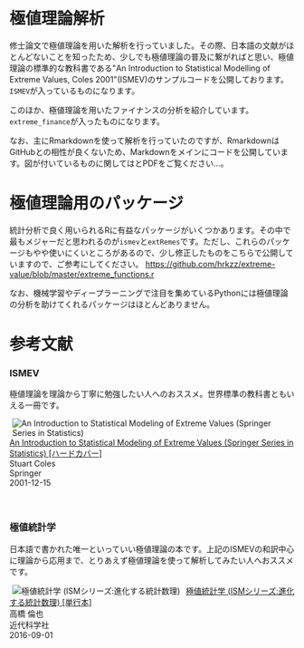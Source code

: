 # 極値理論解析
修士論文で極値理論を用いた解析を行っていました。その際、日本語の文献がほとんどないことを知ったため、少しでも極値理論の普及に繋がればと思い、極値理論の標準的な教科書である"An Introduction to Statistical Modelling of Extreme Values, Coles 2001"(ISMEV)のサンプルコードを公開しております。`ISMEV`が入っているものになります。

このほか、極値理論を用いたファイナンスの分析を紹介しています。`extreme_finance`が入ったものになります。

なお、主にRmarkdownを使って解析を行っていたのですが、RmarkdownはGitHubとの相性が良くないため、Markdownをメインにコードを公開しています。図が付いているものに関してはとPDFをご覧ください…。

# 極値理論用のパッケージ
統計分析で良く用いられるRに有益なパッケージがいくつかあります。その中で最もメジャーだと思われるのが`ismev`と`extRemes`です。ただし、これらのパッケージもやや使いにくいところがあるので、少し修正したものをこちらで公開していますので、ご参考にしてください。
https://github.com/hrkzz/extreme-value/blob/master/extreme_functions.r

なお、機械学習やディープラーニングで注目を集めているPythonには極値理論の分析を助けてくれるパッケージはほとんどありません。

# 参考文献
### ISMEV
極値理論を理論から丁寧に勉強したい人へのおススメ。世界標準の教科書ともいえる一冊です。
<div  class="amazon Default"><div  align="left" class="pictBox"><a  target="_blank" href="https://www.amazon.co.jp/Introduction-Statistical-Modeling-Springer-Statistics/dp/1852334592?SubscriptionId=AKIAIM37F4M6SCT5W23Q&amp;tag=lvdrfree-22&amp;linkCode=xm2&amp;camp=2025&amp;creative=165953&amp;creativeASIN=1852334592"><img  class="pict" style="margin-right:10px" align="left" hspace="5" border="0" alt="An Introduction to Statistical Modeling of Extreme Values (Springer Series in Statistics)" src="https://images-fe.ssl-images-amazon.com/images/I/41R%2BHU7X%2B4L._SL160_.jpg"></a></div><div  class="itemTitle"><a  target="_blank" href="https://www.amazon.co.jp/Introduction-Statistical-Modeling-Springer-Statistics/dp/1852334592?SubscriptionId=AKIAIM37F4M6SCT5W23Q&amp;amp;tag=lvdrfree-22&amp;amp;linkCode=xm2&amp;amp;camp=2025&amp;amp;creative=165953&amp;amp;creativeASIN=1852334592">An Introduction to Statistical Modeling of Extreme Values (Springer Series in Statistics) [ハードカバー]</a></div><div  class="itemSubTxt">Stuart Coles</div><div  class="itemSubTxt">Springer</div><div  class="itemSubTxt">2001-12-15</div></div><br  style="clear:left" clear="left"><br />

### 極値統計学
日本語で書かれた唯一といっていい極値理論の本です。上記のISMEVの和訳中心に理論から応用まで、とりあえず極値理論を使って解析してみたい人へおススメです。
<div  class="amazon Default"><div  align="left" class="pictBox"><a  target="_blank" href="https://www.amazon.co.jp/%E6%A5%B5%E5%80%A4%E7%B5%B1%E8%A8%88%E5%AD%A6-ISM%E3%82%B7%E3%83%AA%E3%83%BC%E3%82%BA-%E9%80%B2%E5%8C%96%E3%81%99%E3%82%8B%E7%B5%B1%E8%A8%88%E6%95%B0%E7%90%86-%E9%AB%98%E6%A9%8B-%E5%80%AB%E4%B9%9F/dp/4764905159?SubscriptionId=AKIAIM37F4M6SCT5W23Q&amp;tag=lvdrfree-22&amp;linkCode=xm2&amp;camp=2025&amp;creative=165953&amp;creativeASIN=4764905159"><img  class="pict" style="margin-right:10px" align="left" hspace="5" border="0" alt="極値統計学 (ISMシリーズ:進化する統計数理)" src="https://images-fe.ssl-images-amazon.com/images/I/417XdrqDoyL._SL160_.jpg"></a></div><div  class="itemTitle"><a  target="_blank" href="https://www.amazon.co.jp/%E6%A5%B5%E5%80%A4%E7%B5%B1%E8%A8%88%E5%AD%A6-ISM%E3%82%B7%E3%83%AA%E3%83%BC%E3%82%BA-%E9%80%B2%E5%8C%96%E3%81%99%E3%82%8B%E7%B5%B1%E8%A8%88%E6%95%B0%E7%90%86-%E9%AB%98%E6%A9%8B-%E5%80%AB%E4%B9%9F/dp/4764905159?SubscriptionId=AKIAIM37F4M6SCT5W23Q&amp;amp;tag=lvdrfree-22&amp;amp;linkCode=xm2&amp;amp;camp=2025&amp;amp;creative=165953&amp;amp;creativeASIN=4764905159">極値統計学 (ISMシリーズ:進化する統計数理) [単行本]</a></div><div  class="itemSubTxt">高橋 倫也</div><div  class="itemSubTxt">近代科学社</div><div  class="itemSubTxt">2016-09-01</div></div><br  style="clear:left" clear="left"><br />
